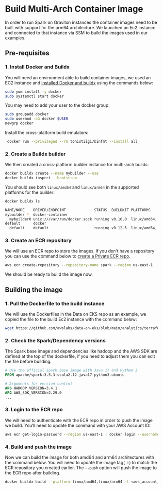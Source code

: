 # Build Multi-Arch Container Image

In order to run Spark on Graviton instances the container images need to be built with support for the arm64 architecture. We launched an Ec2 instance and connected to that instance via SSM to build the images used in our examples.

## Pre-requisites
### 1. Install Docker and Buildx
You will need an environment able to build container images, we used an EC2 instance and [installed Docker and buildx](https://docs.docker.com/engine/install/) using the commands below:
```bash
sudo yum install -y docker
sudo systemctl start docker
```

You may need to add your user to the docker group:
```bash
sudo groupadd docker
sudo usermod -aG docker $USER
newgrp docker
```

Install the cross-platform build emulators:
```bash
 docker run --privileged --rm tonistiigi/binfmt --install all
```

### 2. Create a Buildx builder
We then created a cross-platform builder instance for multi-arch builds:
```bash
docker buildx create --name mybuilder --use
docker buildx inspect --bootstrap
```

You should see both `linux/amd64` and `linux/arm64` in the supported platforms for the builder:
```bash
docker buildx ls

NAME/NODE    DRIVER/ENDPOINT             STATUS  BUILDKIT PLATFORMS
mybuilder *  docker-container
  mybuilder0 unix:///var/run/docker.sock running v0.16.0  linux/amd64, linux/amd64/v2, linux/amd64/v3, linux/amd64/v4, linux/386
default      docker
  default    default                     running v0.12.5  linux/amd64, linux/amd64/v2, linux/amd64/v3, linux/amd64/v4, linux/386
```

### 3. Create an ECR repository
We will use an ECR repo to store the images, if you don't have a repository you can use the command below to [create a Private ECR repo](https://docs.aws.amazon.com/AmazonECR/latest/userguide/repository-create.html).
```bash
aws ecr create-repository --repository-name spark --region us-east-1
```

We should be ready to build the image now.


## Building the image
### 1. Pull the Dockerfile to the build instance
We will use the Dockerfiles in the Data on EKS repo as an example, we copied the file to the build Ec2 instance with the command below:

```bash
wget https://github.com/awslabs/data-on-eks/blob/main/analytics/terraform/spark-k8s-operator/examples/docker/Dockerfile
```

### 2. Check the Spark/Dependency versions
The Spark base image and dependencies like hadoop and the AWS SDK are defined at the top of the dockerfile, if you need to adjust them you can edit the file before building.

```dockerfile
# Use the official Spark base image with Java 17 and Python 3
FROM apache/spark:3.5.3-scala2.12-java17-python3-ubuntu

# Arguments for version control
ARG HADOOP_VERSION=3.4.1
ARG AWS_SDK_VERSION=2.29.0
...
```

### 3. Login to the ECR repo
We will need to authenticate with the ECR repo in order to push the image we build. You'll need to update the command with your AWS Account ID:

```bash
aws ecr get-login-password --region us-east-1 | docker login --username AWS --password-stdin <aws_account_id>.dkr.ecr.us-east-1.amazonaws.com
```


### 4. Build and push the image
Now we can build the image for both amd64 and arm64 architectures with the command below. You will need to update the image tag(`-t`) to match the ECR repository you created earlier.
The `--push` option will push the image to the ECR repo after building.

```bash
docker buildx build --platform linux/amd64,linux/arm64 -t <aws_account_id>.dkr.ecr.region.amazonaws.com/spark:3.5.3-scala2.12-java17-python3-ubuntu --push .
```
